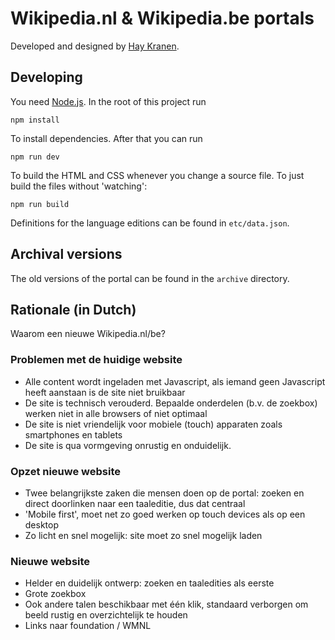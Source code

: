 # Wikipedia.nl & Wikipedia.be portals
Developed and designed by [Hay Kranen](https://www.haykranen.nl/).

## Developing
You need [Node.js](https://nodejs.org/en/). In the root of this project run

`npm install`

To install dependencies. After that you can run

`npm run dev`

To build the HTML and CSS whenever you change a source file. To just build the files without 'watching':

`npm run build`

Definitions for the language editions can be found in `etc/data.json`.

## Archival versions
The old versions of the portal can be found in the `archive` directory.

## Rationale (in Dutch)
Waarom een nieuwe Wikipedia.nl/be?

### Problemen met de huidige website
* Alle content wordt ingeladen met Javascript, als iemand geen Javascript heeft aanstaan is de site niet bruikbaar
* De site is technisch verouderd. Bepaalde onderdelen (b.v. de zoekbox) werken niet in alle browsers of niet optimaal
* De site is niet vriendelijk voor mobiele (touch) apparaten zoals smartphones en tablets
* De site is qua vormgeving onrustig en onduidelijk.

### Opzet nieuwe website
* Twee belangrijkste zaken die mensen doen op de portal: zoeken en direct doorlinken naar een taaleditie, dus dat centraal
* 'Mobile first', moet net zo goed werken op touch devices als op een desktop
* Zo licht en snel mogelijk: site moet zo snel mogelijk laden

### Nieuwe website
* Helder en duidelijk ontwerp: zoeken en taaledities als eerste
* Grote zoekbox
* Ook andere talen beschikbaar met één klik, standaard verborgen om beeld rustig en overzichtelijk te houden
* Links naar foundation / WMNL